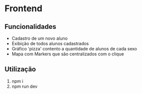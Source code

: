 # Frontend

## Funcionalidades

- Cadastro de um novo aluno
- Exibição de todos alunos cadastrados
- Gráfico 'pizza' contento a quantidade de alunos de cada sexo
- Mapa com Markers que são centralizados com o clique

## Utilização

1. npm i
2. npm run dev
